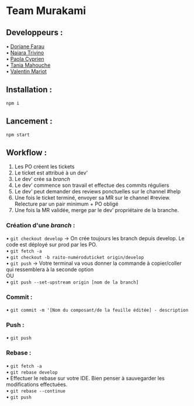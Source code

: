 # Team Murakami         
          
## Developpeurs :      
         
• [Doriane Farau](https://github.com/DFarau)         
• [Naiara Trivino](https://github.com/nt-95)       
• [Paola Cyprien](https://github.com/Pao-La-CCC)       
• [Tania Mahouche](https://github.com/TaniaMAHOUCHE)        
• [Valentin Mariot](https://github.com/valentinmariot)         
        
## Installation :     
`npm i`    
      
## Lancement :             
`npm start`     
      
## Workflow :       
              
1. Les PO créent les tickets       
2. Le ticket est attribué à un dev’       
3. Le dev’ crée sa *branch*       
4. Le dev’ commence son travail et effectue des commits réguliers       
5. Le dev’ peut demander des reviews ponctuelles sur le channel #help       
6. Une fois le ticket terminé, envoyer sa MR sur le channel #review. Relecture par un pair minimum + PO obligé        
7. Une fois la MR validée, merge par le dev’ propriétaire de la branche.       
             
### Création d'une *branch* :     
• `git checkout develop` -> On crée toujours les branch depuis develop. Le code est déployé sur prod par les PO.          
• `git fetch -a`     
• `git checkout -b raito-numéroduticket origin/develop`             
• `git push`  -> Votre terminal va vous donner la commande à copier/coller qui ressemblera à la seconde option        
    OU          
• `git push --set-upstream origin [nom de la branch]`        
             
### Commit :      
• `git commit -m '[Nom du composant/de la feuille éditée] - description`     
     
### Push :           
• `git push`          
           
### Rebase :      
• `git fetch -a`     
• `git rebase develop`     
• Effectuer le rebase sur votre IDE. Bien penser à sauvegarder les modifications effectuées.      
• `git rebase --continue`     
• `git push`     
     